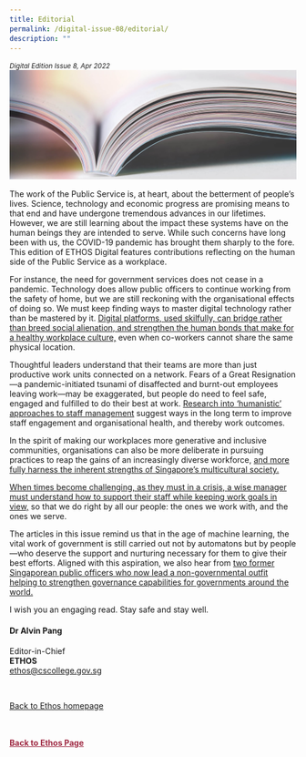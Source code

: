 ```yaml
---
title: Editorial
permalink: /digital-issue-08/editorial/
description: ""
---
```

<style>

.back a
{
	color: #9f2943;
	font-weight: bold;
}

#banner img
{
	width:100%;
}
	
.author
{
border-bottom: 1px solid black;
margin-top:40px;
padding-bottom:30px;
border-top: 1px solid black;	

}

.author p {
	font-size: 0.9em;
	line-height:24px !important;
	}	

.break
{
   border-top: 1px solid  black;
   border-bottom: 1px solid black;
	 padding:20px;
	text-align:center;
	margin-top:50px;
}
	
.break1
{
font-family: Georgia;
	font-size:20px;
	font-style: italic;
	font-weight: bold;
}

.boxheader {
	color: white !important;
	}	

.containerbox {
	background-color: #eceedb;
	border-radius: 10px;
	padding: 5%;
	margin-top: 5%;
	
	}	

li {
	font-size: 15px !important;
	
	}	

</style>

<em><small>Digital Edition Issue 8, Apr 2022</small></em>
<img src="/images/Landing_Banner_Images/knowledge_editorial_banner_01.jpg">


<p>The work of the Public Service is, at heart, about the betterment of people’s lives. Science, technology and economic progress are promising means to that end and have undergone tremendous advances in our lifetimes. However, we are still learning about the impact these systems have on the human beings they are intended to serve. While such concerns have long been with us, the COVID-19 pandemic has brought them sharply to the fore. This edition of ETHOS Digital features contributions reflecting on the human side of the Public Service as a workplace.</p>

<p>For instance, the need for government services does not cease in a pandemic. Technology does allow public officers to continue working from the safety of home, but we are still reckoning with the organisational effects of doing so. We must keep finding ways to master digital technology rather than be mastered by it. <a href="engaging-public-officers-in-a-hybrid-workplace.html">Digital platforms, used skilfully, can bridge rather than breed social alienation, and strengthen the human bonds that make for a healthy workplace culture,</a> even when co-workers cannot share the same physical location.</p>

<p>Thoughtful leaders understand that their teams are more than just productive work units connected on a network. Fears of a Great Resignation—a pandemic-initiated tsunami of disaffected and burnt-out employees leaving work—may be exaggerated, but people do need to feel safe, engaged and fulfilled to do their best at work. <a href="developing-a-more-humanistic-approach-to-organisational-health.html">Research into ‘humanistic’ approaches to staff management</a> suggest ways in the long term to improve staff engagement and organisational health, and thereby work outcomes.</p>

<p>In the spirit of making our workplaces more generative and inclusive communities, organisations can also be more deliberate in pursuing practices to reap the gains of an increasingly diverse workforce, <a href="making-the-most-of-diversity-through-inclusive-workplace-practices.html"> and more fully harness the inherent strengths of Singapore’s multicultural society.</a></p>

<a href="making-the-most-of-diversity-through-inclusive-workplace-practices.html">
</a>

<p><a href="making-the-most-of-diversity-through-inclusive-workplace-practices.html">When times become challenging, as they must in a crisis, </a><a href="how-managers-can-support-staff-mental-wellbeing-in-the-post-pandemic-workplace.html">a wise manager must understand how to support their staff while keeping work goals in view,</a> so that we do right by all our people: the ones we work with, and the ones we serve.</p>

<p>The articles in this issue remind us that in the age of machine learning, the vital work of government is still carried out not by automatons but by people—who deserve the support and nurturing necessary for them to give their best efforts. Aligned with this aspiration, we also hear from <a href="good-governance-is-built-on-capabilities-not-ideology.html">two former Singaporean public officers who now lead a non-governmental outfit helping to strengthen governance capabilities for governments around the world.</a></p>

<p>I wish you an engaging read. Stay safe and stay well.</p>

<h4>Dr Alvin Pang</h4>

<p>Editor-in-Chief
<br>
<strong>ETHOS</strong>
<br>
<a href="mailto:ethos@cscollege.gov.sg">ethos@cscollege.gov.sg</a></p>

<br>

<p><a href="../../ethos.html">Back to Ethos homepage</a></p>






<br>
<br>	
<div class="back">
<a href="/ethos/">Back to Ethos Page</a>	
</div>